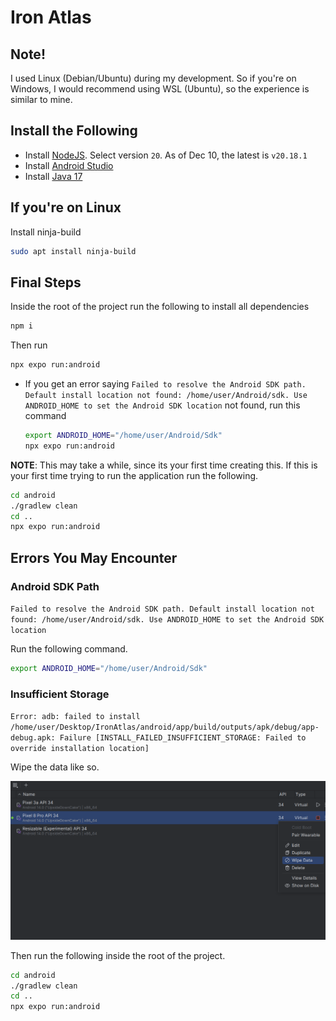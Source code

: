 # Iron Atlas

## Note!

I used Linux (Debian/Ubuntu) during my development. So if you're on Windows, I
would recommend using WSL (Ubuntu), so the experience is similar to mine.

## Install the Following

- Install [NodeJS](https://nodejs.org/en/download/prebuilt-installer).
  Select version `20`. As of Dec 10, the latest is `v20.18.1`
- Install [Android Studio](https://developer.android.com/studio/install)
- Install [Java 17](https://www.oracle.com/java/technologies/javase/jdk17-archive-downloads.html)

## If you're on Linux

Install ninja-build

```bash
sudo apt install ninja-build
```

## Final Steps

Inside the root of the project run the following to install all dependencies

```bash
npm i
```

Then run

```bash
npx expo run:android
```

- If you get an error saying `Failed to resolve the Android SDK path. Default install location not found: /home/user/Android/sdk. Use ANDROID_HOME to set the Android SDK location`
  not found, run this command

  ```bash
  export ANDROID_HOME="/home/user/Android/Sdk"
  npx expo run:android
  ```

**NOTE**: This may take a while, since its your first time creating this. If
this is your first time trying to run the application run the following.

```bash
cd android
./gradlew clean
cd ..
npx expo run:android
```

## Errors You May Encounter

### Android SDK Path

`Failed to resolve the Android SDK path. Default install location not found: /home/user/Android/sdk. Use ANDROID_HOME to set the Android SDK location`

Run the following command.

```bash
export ANDROID_HOME="/home/user/Android/Sdk"
```

### Insufficient Storage

`Error: adb: failed to install /home/user/Desktop/IronAtlas/android/app/build/outputs/apk/debug/app-debug.apk: Failure [INSTALL_FAILED_INSUFFICIENT_STORAGE: Failed to override installation location]`

Wipe the data like so.

![Android Studio](/imgs/androidStudioWiping.png)

Then run the following inside the root of the project.

```bash
cd android
./gradlew clean
cd ..
npx expo run:android
```
